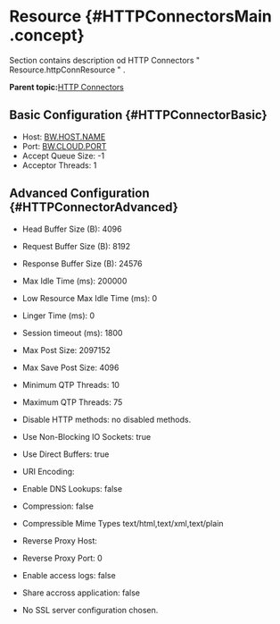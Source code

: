 # Resource {#HTTPConnectorsMain .concept}

Section contains description od HTTP Connectors " Resource.httpConnResource " .

**Parent topic:**[HTTP Connectors](../../../../projects/com.odido-rfp-demo.application_1.0.0_ear/common/httpConnector.md)

## Basic Configuration {#HTTPConnectorBasic}

-   Host: [BW.HOST.NAME](#Prod:%20localhost,%20default:%20localhost,%20Dev:%20localhost,%20Test:%20localhost,)
-   Port: [BW.CLOUD.PORT](#Prod:%208080,%20default:%208080,%20Dev:%208080,%20Test:%208080,)
-   Accept Queue Size: -1
-   Acceptor Threads: 1

## Advanced Configuration {#HTTPConnectorAdvanced}

-   Head Buffer Size \(B\): 4096
-   Request Buffer Size \(B\): 8192
-   Response Buffer Size \(B\): 24576
-   Max Idle Time \(ms\): 200000
-   Low Resource Max Idle Time \(ms\): 0
-   Linger Time \(ms\): 0
-   Session timeout \(ms\): 1800
-   Max Post Size: 2097152
-   Max Save Post Size: 4096
-   Minimum QTP Threads: 10
-   Maximum QTP Threads: 75
-   Disable HTTP methods: no disabled methods.

-   Use Non-Blocking IO Sockets: true
-   Use Direct Buffers: true
-   URI Encoding:
-   Enable DNS Lookups: false
-   Compression: false
-   Compressible Mime Types text/html,text/xml,text/plain
-   Reverse Proxy Host:
-   Reverse Proxy Port: 0
-   Enable access logs: false
-   Share accross application: false

-   No SSL server configuration chosen.


